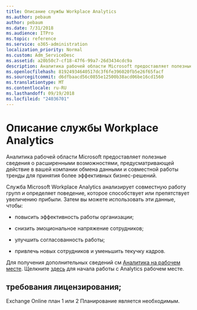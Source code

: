 ```yaml
---
title: Описание службы Workplace Analytics
ms.author: pebaum
author: pebaum
ms.date: 7/31/2018
ms.audience: ITPro
ms.topic: reference
ms.service: o365-administration
localization_priority: Normal
ms.custom: Adm_ServiceDesc
ms.assetid: a20b50c7-cf18-47f6-99a7-26d3434cdc9a
description: Аналитика рабочей области Microsoft предоставляет полезные сведения о расширенными возможностями, предусматривающей действие в вашей компании обмена данными и совместной работы тренды для принятия более эффективных бизнес-решений.
ms.openlocfilehash: 81924934640517dc3f6fe396020fb5e26f65facf
ms.sourcegitcommit: d6dfbaacd56c0855e12500b38acd06be16cd1560
ms.translationtype: MT
ms.contentlocale: ru-RU
ms.lasthandoff: 09/19/2018
ms.locfileid: "24036701"
---
```

# <a name="workplace-analytics-service-description"></a>Описание службы Workplace Analytics

Аналитика рабочей области Microsoft предоставляет полезные сведения о расширенными возможностями, предусматривающей действие в вашей компании обмена данными и совместной работы тренды для принятия более эффективных бизнес-решений.
  
Служба Microsoft Workplace Analytics анализирует совместную работу групп и определяет поведение, которое способствует или препятствует увеличению прибыли. Затем вы можете использовать эти данные, чтобы:  
  
- повысить эффективность работы организации;
    
- снизить эмоциональное напряжение сотрудников;
    
- улучшить согласованность работы;
    
- привлечь новых сотрудников и уменьшить текучку кадров.
    
Для получения дополнительных сведений см [Аналитика на рабочем месте](https://go.microsoft.com/fwlink/?linkid=852492). Щелкните [здесь](https://docs.microsoft.com/en-us/workplace-analytics/overview/get-started) для начала работы с Analytics рабочем месте. 
  
## <a name="licensing-requirements"></a>требования лицензирования;

Exchange Online план 1 или 2 Планирование является необходимым.